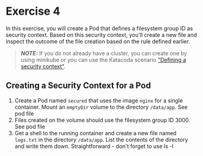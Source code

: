 # Exercise 4

In this exercise, you will create a Pod that defines a filesystem group ID as security context. Based on this security context, you'll create a new file and inspect the outcome of the file creation based on the rule defined earlier.

> **_NOTE:_** If you do not already have a cluster, you can create one by using minikube or you can use the Katacoda scenario ["Defining a security context"](https://learning.oreilly.com/scenarios/3-5-ckad-security/9781098104948/).

## Creating a Security Context for a Pod

1. Create a Pod named `secured` that uses the image `nginx` for a single container. Mount an `emptyDir` volume to the directory `/data/app`.
See pod file
2. Files created on the volume should use the filesystem group ID 3000.
See pod file
3. Get a shell to the running container and create a new file named `logs.txt` in the directory `/data/app`. List the contents of the directory and write them down.
Straightforward - don't forget to use ls -l